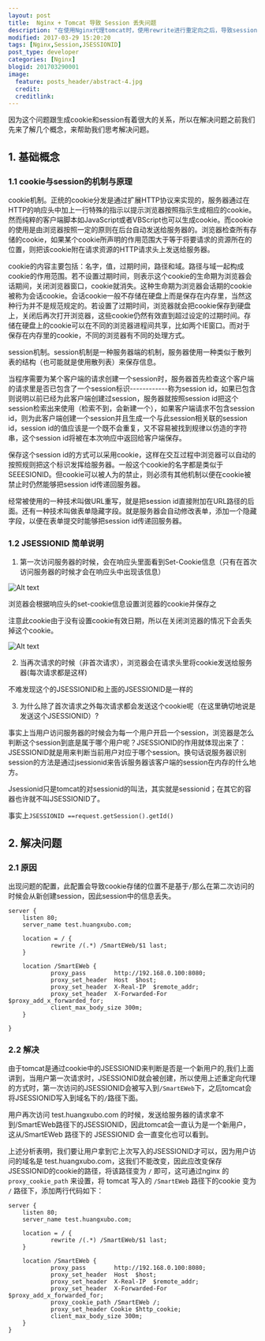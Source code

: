 ```yaml
---
layout: post
title:  Nginx + Tomcat 导致 Session 丢失问题
description: "在使用Nginx代理tomcat时，使用rewrite进行重定向之后，导致session丢失问题."
modified: 2017-03-29 15:20:20
tags: [Nginx,Session,JSESSIONID]
post_type: developer
categories: [Nginx]
blogid: 201703290001
image:
  feature: posts_header/abstract-4.jpg
  credit:
  creditlink:
---
```



因为这个问题跟生成cookie和session有着很大的关系，所以在解决问题之前我们先来了解几个概念，来帮助我们思考解决问题。

## 1. 基础概念

### 1.1 cookie与session的机制与原理      

cookie机制。正统的cookie分发是通过扩展HTTP协议来实现的，服务器通过在HTTP的响应头中加上一行特殊的指示以提示浏览器按照指示生成相应的cookie。然而纯粹的客户端脚本如JavaScript或者VBScript也可以生成cookie。而cookie的使用是由浏览器按照一定的原则在后台自动发送给服务器的。浏览器检查所有存储的cookie，如果某个cookie所声明的作用范围大于等于将要请求的资源所在的位置，则把该cookie附在请求资源的HTTP请求头上发送给服务器。

cookie的内容主要包括：名字，值，过期时间，路径和域。路径与域一起构成cookie的作用范围。若不设置过期时间，则表示这个cookie的生命期为浏览器会话期间，关闭浏览器窗口，cookie就消失。这种生命期为浏览器会话期的cookie被称为会话cookie。会话cookie一般不存储在硬盘上而是保存在内存里，当然这种行为并不是规范规定的。若设置了过期时间，浏览器就会把cookie保存到硬盘上，关闭后再次打开浏览器，这些cookie仍然有效直到超过设定的过期时间。存储在硬盘上的cookie可以在不同的浏览器进程间共享，比如两个IE窗口。而对于保存在内存里的cookie，不同的浏览器有不同的处理方式。

session机制。session机制是一种服务器端的机制，服务器使用一种类似于散列表的结构（也可能就是使用散列表）来保存信息。

当程序需要为某个客户端的请求创建一个session时，服务器首先检查这个客户端的请求里是否已包含了一个session标识------------称为session id，如果已包含则说明以前已经为此客户端创建过session，服务器就按照session id把这个session检索出来使用（检索不到，会新建一个），如果客户端请求不包含session id，则为此客户端创建一个session并且生成一个与此session相关联的session id，session id的值应该是一个既不会重复，又不容易被找到规律以仿造的字符串，这个session id将被在本次响应中返回给客户端保存。


保存这个session id的方式可以采用cookie，这样在交互过程中浏览器可以自动的按照规则把这个标识发挥给服务器。一般这个cookie的名字都是类似于SEEESIONID。但cookie可以被人为的禁止，则必须有其他机制以便在cookie被禁止时仍然能够把session id传递回服务器。


经常被使用的一种技术叫做URL重写，就是把session id直接附加在URL路径的后面。还有一种技术叫做表单隐藏字段。就是服务器会自动修改表单，添加一个隐藏字段，以便在表单提交时能够把session id传递回服务器。



### 1.2 JSESSIONID 简单说明

1) 第一次访问服务器的时候，会在响应头里面看到Set-Cookie信息（只有在首次访问服务器的时候才会在响应头中出现该信息）

![Alt text]({{site.url}}/images/posts_image/tomcat-session-jsessionid_2017_03_29_143333.jpg)


浏览器会根据响应头的set-cookie信息设置浏览器的cookie并保存之

注意此cookie由于没有设置cookie有效日期，所以在关闭浏览器的情况下会丢失掉这个cookie。

![Alt text]({{site.url}}/images/posts_image/tomcat-session-jsessionid_2017_03_29_143334.jpg)


2) 当再次请求的时候（非首次请求），浏览器会在请求头里将cookie发送给服务器(每次请求都是这样)

不难发现这个的JSESSIONID和上面的JSESSIONID是一样的


3) 为什么除了首次请求之外每次请求都会发送这个cookie呢（在这里确切地说是发送这个JSESSIONID）?

事实上当用户访问服务器的时候会为每一个用户开启一个session，浏览器是怎么判断这个session到底是属于哪个用户呢？JSESSIONID的作用就体现出来了：JSESSIONID就是用来判断当前用户对应于哪个session。换句话说服务器识别session的方法是通过jsessionid来告诉服务器该客户端的session在内存的什么地方。

Jsessionid只是tomcat的对sessionid的叫法，其实就是sessionid；在其它的容器也许就不叫JSESSIONID了。

事实上`JSESSIONID ==request.getSession().getId()`


## 2. 解决问题

### 2.1 原因

出现问题的配置，此配置会导致cookie存储的位置不是基于`/`那么在第二次访问的时候会从新创建session，因此session中的信息丢失。

```nginx
server {
	listen 80;
	server_name test.huangxubo.com;

	location = / {
			rewrite /(.*) /SmartEWeb/$1 last;
	}

	location /SmartEWeb {
			proxy_pass        http://192.168.0.100:8080;
			proxy_set_header  Host  $host;
			proxy_set_header  X-Real-IP  $remote_addr;
			proxy_set_header  X-Forwarded-For  $proxy_add_x_forwarded_for;
			client_max_body_size 300m;
	}

}
```

### 2.2 解决

由于tomcat是通过cookie中的JSESSIONID来判断是否是一个新用户的,我们上面讲到，当用户第一次请求时，JSESSIONID就会被创建，所以使用上述重定向代理的方式时，第一次访问的JSESSIONID会被写入到`/SmartEWeb`下，之后tomcat会将JSESSIONID写入到域名下的`/`路径下面。

用户再次访问 test.huangxubo.com 的时候，发送给服务器的请求拿不到/SmartEWeb路径下的JSESSIONID，因此tomcat会一直认为是一个新用户，这从/SmartEWeb 路径下的 JSESSIONID 会一直变化也可以看到。

上述分析表明，我们要让用户拿到它上次写入的JSESSIONID才可以，因为用户访问的域名是 test.huangxubo.com，这我们不能改变，因此应改变保存JSESSIONID的cookie的路径，将该路径变为 `/` 即可，这可通过nginx 的 `proxy_cookie_path` 来设置，将 tomcat 写入的 `/SmartEWeb` 路径下的cookie 变为 `/` 路径下，添加两行代码如下：

```nginx
server {
	listen 80;
	server_name test.huangxubo.com;

	location = / {
			rewrite /(.*) /SmartEWeb/$1 last;
	}

	location /SmartEWeb {
			proxy_pass        http://192.168.0.100:8080;
			proxy_set_header  Host  $host;
			proxy_set_header  X-Real-IP  $remote_addr;
			proxy_set_header  X-Forwarded-For  $proxy_add_x_forwarded_for;
			proxy_cookie_path /SmartEWeb /;
			proxy_set_header Cookie $http_cookie;
			client_max_body_size 300m;
	}
}
```
